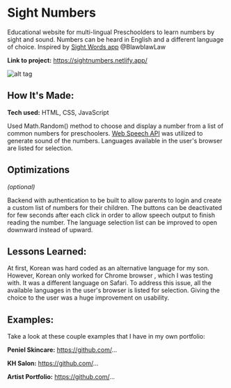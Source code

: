 # Sight Numbers
Educational website for multi-lingual Preschoolders to learn numbers by sight and sound. Numbers can be heard in English and a different language of choice.
Inspired by [Sight Words app](https://blog.barbaralaw.me/creating-a-quick-web-app-and-iteratively-improving-it) @BlawblawLaw

**Link to project:** https://sightnumbers.netlify.app/

![alt tag](https://i.ibb.co/1L5wbJf/sight-numbers-home.png)

## How It's Made:

**Tech used:** HTML, CSS, JavaScript

Used Math.Random() method to choose and display a number from a list of common numbers for preschoolers. [Web Speech API](https://wicg.github.io/speech-api/) was utilized to generate sound of the numbers. Languages available in the user's browser are listed for selection.

## Optimizations
*(optional)*

Backend with authentication to be built to allow parents to login and create a custom list of numbers for their children. The buttons can be deactivated for few seconds after each click in order to allow speech output to finish reading the number. The language selection list can be improved to open downward instead of upward.

## Lessons Learned:

At first, Korean was hard coded as an alternative language for my son. However, Korean only worked for Chrome browser , which I was testing with. It was a different language on Safari. To address this issue, all the available languages in the user's browser is listed for selection. Giving the choice to the user was a huge improvement on usability.

## Examples:
Take a look at these couple examples that I have in my own portfolio:

**Peniel Skincare:** https://github.com/...

**KH Salon:** https://github.com/...

**Artist Portfolio:** https://github.com/...